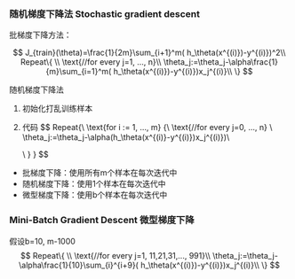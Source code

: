 ### 随机梯度下降法 Stochastic gradient descent

批梯度下降方法：

 
$$
J_{train}(\theta)=\frac{1}{2m}\sum_{i+1}^m( h_\theta(x^{(i)})-y^{(i)})^2\\
Repeat\{    \\
\text{//for every j=1, ..., n}\\
\theta_j:=\theta_j-\alpha\frac{1}{m}\sum_{i=1}^m( h_\theta(x^{(i)})-y^{(i)})x_j^{(i)}\\
\}
$$
 

随机梯度下降法

1. 初始化打乱训练样本

2. 代码
   $$
   Repeat\{\\
   \text{for i := 1, ..., m} \{\\
   \text{//for every j=0, ..., n} \\
   \theta_j:=\theta_j-\alpha(h_\theta(x^{(i)}-y^{(i)})x_j^{(i)})\\
   
   \\
   \}
   \}
   $$



* 批梯度下降：使用所有m个样本在每次迭代中
* 随机梯度下降：使用1个样本在每次迭代中
* 微型梯度下降：使用b个样本在每次迭代中

### Mini-Batch Gradient Descent 微型梯度下降

假设b=10, m-1000
$$
Repeat\{    \\
\text{//for every j=1, 11,21,31,..., 991}\\
\theta_j:=\theta_j-\alpha\frac{1}{10}\sum_{i}^{i+9}( h_\theta(x^{(i)})-y^{(i)})x_j^{(i)}\\
\}
$$